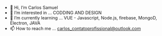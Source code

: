 - 👋 Hi, I’m Carlos Samuel
- 👀 I’m interested in ... CODDING AND DESIGN
- 🌱 I’m currently learning ... VUE - Javascript, Node.js, firebase, MongoD, Electron, JAVA
- 📫 How to reach me ... carlos_contatoprofissional@outlook.com
<!---
AzuUmy/AzuUmy is a ✨ special ✨ repository because its `README.md` (this file) appears on your GitHub profile.
You can click the Preview link to take a look at your changes.
--->
